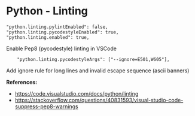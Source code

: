 # Python - Linting

```
"python.linting.pylintEnabled": false,
"python.linting.pycodestyleEnabled": true,
"python.linting.enabled": true,
```

Enable Pep8 (pycodestyle) linting in VSCode

```    "python.linting.pycodestyleArgs": ["--ignore=E501,W605"],```

Add ignore rule for long lines and invalid escape sequence (ascii banners)

**References:**
* https://code.visualstudio.com/docs/python/linting
* https://stackoverflow.com/questions/40831593/visual-studio-code-suppress-pep8-warnings
